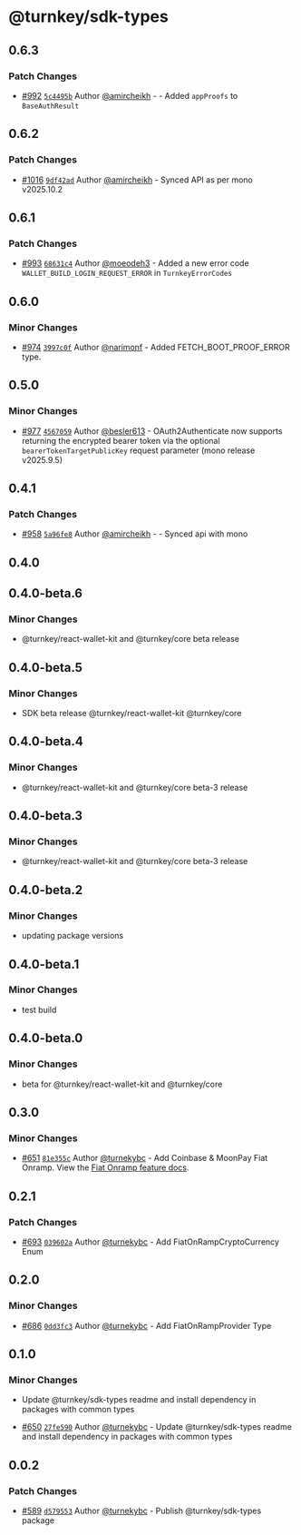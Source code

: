 # @turnkey/sdk-types

## 0.6.3

### Patch Changes

- [#992](https://github.com/tkhq/sdk/pull/992) [`5c4495b`](https://github.com/tkhq/sdk/commit/5c4495bff1b0abfe3c427ead1b8e1a8d510c8186) Author [@amircheikh](https://github.com/amircheikh) - - Added `appProofs` to `BaseAuthResult`

## 0.6.2

### Patch Changes

- [#1016](https://github.com/tkhq/sdk/pull/1016) [`9df42ad`](https://github.com/tkhq/sdk/commit/9df42adc02c7ff77afba3b938536e79b57882ef1) Author [@amircheikh](https://github.com/amircheikh) - Synced API as per mono v2025.10.2

## 0.6.1

### Patch Changes

- [#993](https://github.com/tkhq/sdk/pull/993) [`68631c4`](https://github.com/tkhq/sdk/commit/68631c4008387f845dfe4f1a139981011727f6c9) Author [@moeodeh3](https://github.com/moeodeh3) - Added a new error code `WALLET_BUILD_LOGIN_REQUEST_ERROR` in `TurnkeyErrorCodes`

## 0.6.0

### Minor Changes

- [#974](https://github.com/tkhq/sdk/pull/974) [`3997c0f`](https://github.com/tkhq/sdk/commit/3997c0fd08a8a85108acf904c0bf39d69f8dc79c) Author [@narimonf](https://github.com/narimonf) - Added FETCH_BOOT_PROOF_ERROR type.

## 0.5.0

### Minor Changes

- [#977](https://github.com/tkhq/sdk/pull/977) [`4567059`](https://github.com/tkhq/sdk/commit/45670598f102223925b87a5295edca15a6ce8241) Author [@besler613](https://github.com/besler613) - OAuth2Authenticate now supports returning the encrypted bearer token via the optional `bearerTokenTargetPublicKey` request parameter (mono release v2025.9.5)

## 0.4.1

### Patch Changes

- [#958](https://github.com/tkhq/sdk/pull/958) [`5a96fe8`](https://github.com/tkhq/sdk/commit/5a96fe80db4c4c45e09ad8c613695ee4c2b8e51f) Author [@amircheikh](https://github.com/amircheikh) - - Synced api with mono

## 0.4.0

## 0.4.0-beta.6

### Minor Changes

- @turnkey/react-wallet-kit and @turnkey/core beta release

## 0.4.0-beta.5

### Minor Changes

- SDK beta release @turnkey/react-wallet-kit @turnkey/core

## 0.4.0-beta.4

### Minor Changes

- @turnkey/react-wallet-kit and @turnkey/core beta-3 release

## 0.4.0-beta.3

### Minor Changes

- @turnkey/react-wallet-kit and @turnkey/core beta-3 release

## 0.4.0-beta.2

### Minor Changes

- updating package versions

## 0.4.0-beta.1

### Minor Changes

- test build

## 0.4.0-beta.0

### Minor Changes

- beta for @turnkey/react-wallet-kit and @turnkey/core

## 0.3.0

### Minor Changes

- [#651](https://github.com/tkhq/sdk/pull/651) [`81e355c`](https://github.com/tkhq/sdk/commit/81e355c9a8321feffcac056916b65139cf35eeed) Author [@turnekybc](https://github.com/turnekybc) - Add Coinbase & MoonPay Fiat Onramp. View the [Fiat Onramp feature docs](https://docs.turnkey.com/wallets/fiat-on-ramp).

## 0.2.1

### Patch Changes

- [#693](https://github.com/tkhq/sdk/pull/693) [`039602a`](https://github.com/tkhq/sdk/commit/039602a015d20783952b992d1d339f5fc003f658) Author [@turnekybc](https://github.com/turnekybc) - Add FiatOnRampCryptoCurrency Enum

## 0.2.0

### Minor Changes

- [#686](https://github.com/tkhq/sdk/pull/686) [`0dd3fc3`](https://github.com/tkhq/sdk/commit/0dd3fc31956992c5b449da5868f6eef8b0bb194c) Author [@turnekybc](https://github.com/turnekybc) - Add FiatOnRampProvider Type

## 0.1.0

### Minor Changes

- Update @turnkey/sdk-types readme and install dependency in packages with common types

- [#650](https://github.com/tkhq/sdk/pull/650) [`27fe590`](https://github.com/tkhq/sdk/commit/27fe590cdc3eb6a8cde093eeefda2ee1cdc79412) Author [@turnekybc](https://github.com/turnekybc) - Update @turnkey/sdk-types readme and install dependency in packages with common types

## 0.0.2

### Patch Changes

- [#589](https://github.com/tkhq/sdk/pull/589) [`d579553`](https://github.com/tkhq/sdk/commit/d579553006eba29947dee6b45c3ce2025695732f) Author [@turnekybc](https://github.com/turnekybc) - Publish @turnkey/sdk-types package
